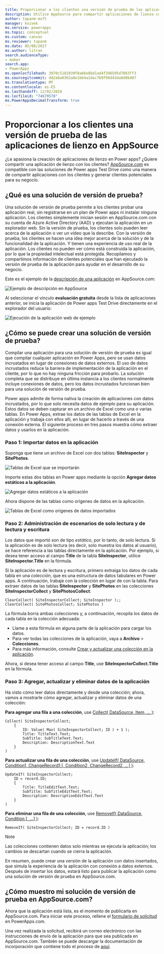 ```yaml
---
title: Proporcionar a los clientes una versión de prueba de las aplicaciones de lienzo en AppSource | Microsoft Docs
description: Utilice AppSource para compartir aplicaciones de lienzo con los clientes y genere clientes potenciales para su empresa.
author: tapanm-msft
manager: kvivek
ms.service: powerapps
ms.topic: conceptual
ms.custom: canvas
ms.reviewer: tapanm
ms.date: 05/08/2017
ms.author: litran
search.audienceType:
- maker
search.app:
- PowerApps
ms.openlocfilehash: 3970c5181939f8ab6e8bd1ad4f396595d7083ff3
ms.sourcegitcommit: dd2a8a0362a8e1b64a1dac7b9f98d43da8d0bd87
ms.translationtype: MT
ms.contentlocale: es-ES
ms.lasthandoff: 12/02/2019
ms.locfileid: "74679578"
ms.PowerAppsDecimalTransform: true
---
```

# <a name="let-customers-test-drive-your-canvas-app-on-appsource"></a>Proporcionar a los clientes una versión de prueba de las aplicaciones de lienzo en AppSource

¿Le apasiona la creación de aplicaciones de lienzo en Power apps? ¿Quiere compartir una aplicación de lienzo con los clientes? [AppSource.com](https://appsource.microsoft.com) es compatible con las soluciones de Power apps Test Drive como una manera de compartir aplicaciones con los clientes y generar clientes potenciales para su negocio.

## <a name="what-is-a-test-drive-solution"></a>¿Qué es una solución de versión de prueba?

Una solución de versión de prueba permite a los clientes probar una aplicación real, sin registrarse en un plan de Power apps ni instalar ninguna aplicación. Los clientes simplemente inician sesión en AppSource.com con su cuenta de Azure Active Directory (AAD) y ejecutan la aplicación en un explorador web. Sin la versión de prueba, los clientes solo pueden leer acerca de la aplicación o ver un vídeo que la describe. Con la versión de prueba, los clientes se hacen una idea mejor acerca de la solución y de la funcionalidad de la aplicación. Y tienen una experiencia de uso real de la aplicación. Los clientes no pueden ver cómo está construida la aplicación, por lo que la propiedad intelectual está protegida. Recopilamos y compartimos información de clientes potenciales que han ejecutado la versión de prueba de la aplicación para ayudar en el desarrollo de su negocio.

Este es el ejemplo de la [descripción de una aplicación](https://go.microsoft.com/fwlink/?linkid=848867) en AppSource.com:

![Ejemplo de descripción en AppSource ](./media/dev-appsource-test-drive/sample-app-source-listing.png)

Al seleccionar el vínculo **evaluación gratuita** desde la lista de aplicaciones anterior, se inicia la aplicación de Power apps Test Drive directamente en el explorador del usuario:

![Ejecución de la aplicación web de ejemplo](./media/dev-appsource-test-drive/sample-app-web-player.png)

## <a name="how-do-i-build-a-test-drive-solution"></a>¿Cómo se puede crear una solución de versión de prueba?
Compilar una aplicación para una solución de versión de prueba es igual que compilar cualquier aplicación en Power Apps, pero se usan datos incrustados en lugar de conexiones de datos externos. El uso de datos incrustados reduce la barrera de implementación de la aplicación en el cliente, por lo que no hay ninguna fricción para probarlo. La solución completa que se distribuye en última instancia a los clientes normalmente incluye conexiones de datos, pero los datos incrustados funcionan bien para una solución de versión de prueba.

Power apps admite de forma nativa la creación de aplicaciones con datos incrustados, por lo que solo necesita datos de ejemplo para su aplicación. Estos datos se deben capturar en un archivo de Excel como una o varias tablas. En Power Apps, extrae los datos de las tablas de Excel en la aplicación y trabaja con ellos allí, en lugar de hacerlo a través de una conexión externa. El siguiente proceso en tres pasos muestra cómo extraer datos y usarlos en la aplicación.

### <a name="step-1-import-data-into-the-app"></a>Paso 1: Importar datos en la aplicación
Suponga que tiene un archivo de Excel con dos tablas: **SiteInspector** y **SitePhotos**.

![Tablas de Excel que se importarán](./media/dev-appsource-test-drive/excel-file.png)

Importe estas dos tablas en Power apps mediante la opción **Agregar datos estáticos a la aplicación**.

![Agregar datos estáticos a la aplicación](./media/dev-appsource-test-drive/static-data.png)

Ahora dispone de las tablas como orígenes de datos en la aplicación.

![Tablas de Excel como orígenes de datos importados](./media/dev-appsource-test-drive/data-sources.png)

### <a name="step-2-handling-read-only-and-read-write-scenarios"></a>Paso 2: Administración de escenarios de solo lectura y de lectura y escritura
Los datos que importó son de tipo *estático*, por lo tanto, de solo lectura. Si la aplicación es de solo lectura (es decir, solo muestra los datos al usuario), se hace referencia a las tablas directamente en la aplicación. Por ejemplo, si desea tener acceso al campo **Title** de la tabla **SiteInspector**, utilice **SiteInspector.Title** en la fórmula.

Si la aplicación es de lectura y escritura, primero extraiga los datos de cada tabla en una *colección*, que es una estructura de datos tabulares en Power apps. A continuación, trabaje con la colección en lugar de con la tabla. Para extraer datos de las tablas **SiteInspector** y **SitePhotos** en las colecciones **SiteInspectorCollect** y **SitePhotosCollect**:

```powerapps-comma
ClearCollect( SiteInspectorCollect; SiteInspector );; 
ClearCollect( SitePhotosCollect; SitePhotos )
```

La fórmula borra ambas colecciones y, a continuación, recopila los datos de cada tabla en la colección adecuada:

* Llame a esta fórmula en alguna parte de la aplicación para cargar los datos.
* Para ver todas las colecciones de la aplicación, vaya a **Archivo** > **Colecciones**.
* Para más información, consulte [Crear y actualizar una colección en la aplicación](../canvas-apps/create-update-collection.md).

Ahora, si desea tener acceso al campo **Title**, use **SiteInspectorCollect.Title** en la fórmula.

### <a name="step-3-add-update-and-delete-data-in-your-app"></a>Paso 3: Agregar, actualizar y eliminar datos de la aplicación
Ha visto cómo leer datos directamente y desde una colección; ahora, vamos a mostrarle cómo agregar, actualizar y eliminar datos de una colección:

**Para agregar una fila a una colección**, use [Collect( DataSource, Item, ... )](../canvas-apps/functions/function-clear-collect-clearcollect.md):

```powerapps-comma
Collect( SiteInspectorCollect;
    {
        ID: Value( Max( SiteInspectorCollect; ID ) + 1 );
        Title: TitleText.Text;
        SubTitle: SubTitleText.Text;
        Description: DescriptionText.Text
    }
)
```

**Para actualizar una fila de una colección**, use [UpdateIf( DataSource, Condition1, ChangeRecord1 [, Condition2, ChangeRecord2, ...] )](../canvas-apps/functions/function-update-updateif.md):

```powerapps-comma
UpdateIf( SiteInspectorCollect;
    ID = record.ID;
    {
        Title: TitleEditText.Text;
        SubTitle: SubTitleEditText.Text;
        Description: DescriptionEditText.Text
    }
)
```

**Para eliminar una fila de una colección**, use [RemoveIf( DataSource, Condition [, ...] )](../canvas-apps/functions/function-remove-removeif.md):

```powerapps-comma
RemoveIf( SiteInspectorCollect; ID = record.ID )
```

> [!NOTE]
> Las colecciones contienen datos solo mientras se ejecuta la aplicación; los cambios se descartan cuando se cierra la aplicación.

En resumen, puede crear una versión de la aplicación con datos insertados, que simula la experiencia de la aplicación con conexión a datos externos. Después de insertar los datos, estará listo para publicar la aplicación como una solución de versión de prueba en AppSource.com.

## <a name="how-do-i-list-my-test-drive-solution-on-appsourcecom"></a>¿Cómo muestro mi solución de versión de prueba en AppSource.com?
Ahora que la aplicación está lista, es el momento de publicarla en AppSource.com. Para iniciar este proceso, rellene el [formulario de solicitud](https://powerapps.microsoft.com/partners/get-listed/) en PowerApps.com.

Una vez realizada la solicitud, recibirá un correo electrónico con las instrucciones de envío de la aplicación para que sea publicada en AppSource.com. También se puede descargar la documentación de incorporación que contiene todo el proceso de [aquí](https://go.microsoft.com/fwlink/?linkid=851031).

